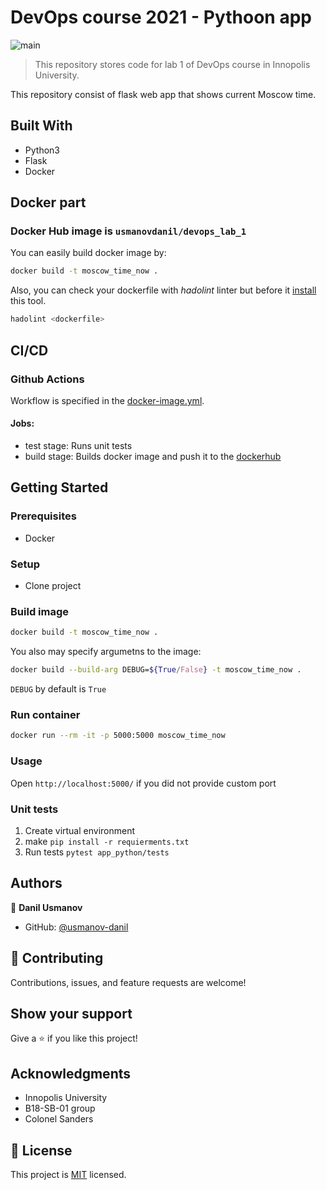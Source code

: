 

# DevOps course 2021 - Pythoon app
![main](https://github.com/usmanov-danil/devops/actions/workflows/docker-image.yml/badge.svg?branch=main)

> This repository stores code for lab 1 of DevOps course in Innopolis University.


This repository consist of flask web app that shows current Moscow time.


## Built With

- Python3
- Flask
- Docker

## Docker part
### Docker Hub image is `usmanovdanil/devops_lab_1`


You can easily build docker image by:
```bash
docker build -t moscow_time_now .
```

Also, you can check your dockerfile with _hadolint_ linter but before it [install](https://github.com/hadolint/hadolint) this tool.
```bash
hadolint <dockerfile>
```

## CI/CD
### Github Actions
Workflow is specified in the [docker-image.yml](.github/workflows/docker-image.yml).

#### Jobs:
* test stage:
Runs unit tests
* build stage:
Builds docker image and push it to the [dockerhub](https://hub.docker.com/repository/docker/usmanovdanil/devops_lab_1)

## Getting Started


### Prerequisites
* Docker 

### Setup
* Clone project
### Build image 
```bash
docker build -t moscow_time_now .
```

You also may specify argumetns to the image:
```bash
docker build --build-arg DEBUG=${True/False} -t moscow_time_now .
```
`DEBUG` by default is `True`

 ### Run container 
 ```bash
 docker run --rm -it -p 5000:5000 moscow_time_now
 ```

### Usage
Open `http://localhost:5000/` if you did not provide custom port

### Unit tests
1. Create virtual environment
2. make `pip install -r requierments.txt`
3. Run tests ```pytest app_python/tests```


## Authors

👤 **Danil Usmanov**

- GitHub: [@usmanov-danil](https://github.com/usmanov-danil)

## 🤝 Contributing

Contributions, issues, and feature requests are welcome!

## Show your support

Give a ⭐️ if you like this project!

## Acknowledgments

- Innopolis University
- B18-SB-01 group 
- Colonel Sanders

## 📝 License

This project is [MIT](./MIT.md) licensed.
